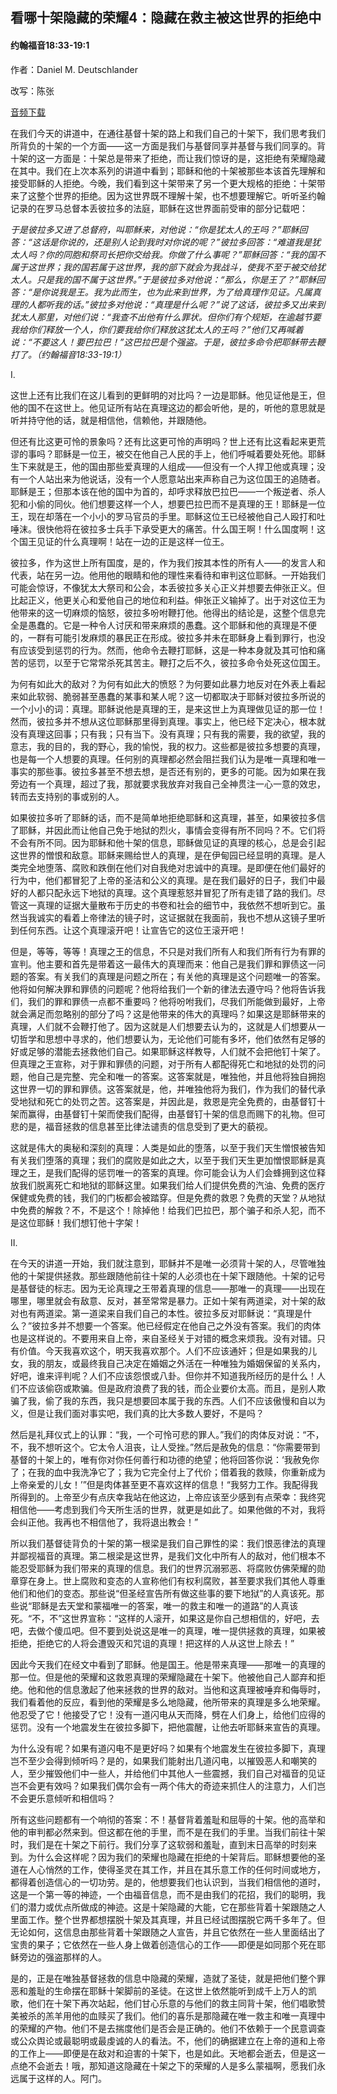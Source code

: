 ﻿## 看哪十架隐藏的荣耀4：隐藏在救主被这世界的拒绝中

#### 约翰福音18:33-19:1

作者：Daniel M. Deutschlander

改写：陈张

[音频下载](https://link.jscdn.cn/1drv/aHR0cHM6Ly8xZHJ2Lm1zL3UvcyFBaW5LWUhaYVJhLW5sbWdDMmZxYTBNb3pFcVRsP2U9MGpqaHdS.mp3)  

在我们今天的讲道中，在通往基督十架的路上和我们自己的十架下，我们思考我们所背负的十架的一个方面——这一方面是我们与基督同享并基督与我们同享的。背十架的这一方面是：十架总是带来了拒绝，而让我们惊讶的是，这拒绝有荣耀隐藏在其中。我们在上次本系列的讲道中看到；耶稣和他的十架被那些本该首先理解和接受耶稣的人拒绝。今晚，我们看到这十架带来了另一个更大规格的拒绝：十架带来了这整个世界的拒绝。因为这世界既不理解十架，也不想要理解它。听听圣约翰记录的在罗马总督本丢彼拉多的法庭，耶稣在这世界面前受审的部分记载吧：

*于是彼拉多又进了总督府，叫耶稣来，对他说：“你是犹太人的王吗？”耶稣回答：“这话是你说的，还是别人论到我时对你说的呢？”彼拉多回答：“难道我是犹太人吗？你的同胞和祭司长把你交给我。你做了什么事呢？”耶稣回答：“我的国不属于这世界；我的国若属于这世界，我的部下就会为我战斗，使我不至于被交给犹太人。只是我的国不属于这世界。”于是彼拉多对他说：“那么，你是王了？”耶稣回答：“是你说我是王。我为此而生，也为此来到世界，为了给真理作见证。凡属真理的人都听我的话。”彼拉多对他说：“真理是什么呢？”说了这话，彼拉多又出来到犹太人那里，对他们说：“我查不出他有什么罪状。但你们有个规矩，在逾越节要我给你们释放一个人，你们要我给你们释放这犹太人的王吗？”他们又再喊着说：“不要这人！要巴拉巴！”这巴拉巴是个强盗。于是，彼拉多命令把耶稣带去鞭打了。（约翰福音18:33-19:1）*

I.

这世上还有比我们在这儿看到的更鲜明的对比吗？一边是耶稣。他见证他是王，但他的国不在这世上。他见证所有站在真理这边的都会听他，是的，听他的意思就是听并持守他的话，就是相信他，信赖他，并跟随他。

但还有比这更可怜的景象吗？还有比这更可怜的声明吗？世上还有比这看起来更荒谬的事吗？耶稣是一位王，被交在他自己人民的手上，他们呼喊着要处死他。耶稣生下来就是王，他的国由那些爱真理的人组成——但没有一个人捍卫他或真理；没有一个人站出来为他说话，没有一个人愿意站出来声称自己为这位国王的追随者。耶稣是王；但那本该在他的国中为首的，却呼求释放巴拉巴——一个叛逆者、杀人犯和小偷的同伙。他们想要这样一个人，想要巴拉巴而不是真理的王！耶稣是一位王，现在却落在一个小小的罗马官员的手里。耶稣这位王已经被他自己人殴打和吐唾沫。很快他将在彼拉多士兵手下承受更大的痛苦。什么国王啊！什么国度啊！这个国王见证的什么真理啊！站在一边的正是这样一位王。

彼拉多，作为这世上所有国度，是的，作为我们按其本性的所有人——的发言人和代表，站在另一边。他用他的眼睛和他的理性来看待和审判这位耶稣。一开始我们可能会惊讶，不像犹太大祭司和公会，本丢彼拉多关心正义并想要去伸张正义。但比起正义，他更关心和爱他自己的地位和利益。伸张正义输掉了。出于对这位王为他带来的这一切麻烦的恼怒，彼拉多吩咐鞭打他。他得出的结论是，这整个信息完全是愚蠢的。它是一种令人讨厌和带来麻烦的愚蠢。这个耶稣和他的真理是不便的，一群有可能引发麻烦的暴民正在形成。彼拉多并未在耶稣身上看到罪行，也没有应该受到惩罚的行为。然而，他命令去鞭打耶稣，这是一种本身就及其可怕和痛苦的惩罚，以至于它常常杀死其苦主。鞭打之后不久，彼拉多命令处死这位国王。

为何有如此大的敌对？为何有如此大的愤怒？为何要如此暴力地反对在外表上看起来如此软弱、脆弱甚至愚蠢的某事和某人呢？这一切都取决于耶稣对彼拉多所说的一个小小的词：真理。耶稣说他是真理的王，是来这世上为真理做见证的那一位！然而，彼拉多并不想从这位耶稣那里得到真理。事实上，他已经下定决心，根本就没有真理这回事；只有我；只有当下。没有真理；只有我的需要，我的欲望，我的意志，我的目的，我的野心，我的愉悦，我的权力。这些都是彼拉多想要的真理，也是每一个人想要的真理。任何别的真理都必然会阻拦我们认为是唯一真理和唯一事实的那些事。彼拉多甚至不想去想，是否还有别的，更多的可能。因为如果在我旁边有一个真理，超过了我，那就要求我放弃对我自己全神贯注一心一意的效忠，转而去支持别的事或别的人。

如果彼拉多听了耶稣的话，而不是简单地拒绝耶稣和这真理，甚至，如果彼拉多信了耶稣，并因此而让他自己免于地狱的烈火，事情会变得有所不同吗？不。它们将不会有所不同。因为耶稣和他十架的信息，耶稣做见证的真理的核心，总是会引起这世界的憎恨和敌意。耶稣来赐给世人的真理，是在伊甸园已经显明的真理。是人类完全地堕落、腐败和跌倒在他们对自我绝对忠诚中的真理。是即便在他们最好的行为中，他们都冒犯了上帝的圣洁和公义的真理。是在我们最好的日子，我们中最好的人都只配永远下地狱的真理。这个真理惹怒并冒犯了所有走错了路的我们。尽管这一真理的证据大量散布于历史的书卷和社会的细节中，我依然不想听到它。虽然当我诚实的看着上帝律法的镜子时，这证据就在我面前，我也不想从这镜子里听到任何东西。让这个真理滚开吧！让宣告它的这位王滚开吧！

但是，等等，等等！真理之王的信息，不只是对我们所有人和我们所有行为有罪的宣判。他主要和首先是带着这一最伟大的真理而来：他自己是我们罪和罪债这一问题的答案。有关我们的真理是问题之所在；有关他的真理是这个问题唯一的答案。他将如何解决罪和罪债的问题呢？他将给我们一个新的律法去遵守吗？他将告诉我们，我们的罪和罪债一点都不重要吗？他将吩咐我们，尽我们所能做到最好，上帝就会满足而忽略别的部分了吗？这是他带来的伟大的真理吗？如果这是耶稣带来的真理，人们就不会鞭打他了。因为这就是人们想要去认为的，这就是人们想要从一切哲学和思想中寻求的，他们想要认为，无论他们可能有多坏，他们依然有足够的好或足够的潜能去拯救他们自己。如果耶稣这样教导，人们就不会把他钉十架了。但真理之王宣称，对于罪和罪债的问题，对于所有人都配得死亡和地狱的处罚的问题，他自己是完整、完全和唯一的答案。这答案就是，唯独他，并且他将独自拥抱这世界一切的罪和罪债。这答案就是，他，并唯独他将为我们，作为我们的替代承受地狱和死亡的处罚之苦。这答案是，并因此是，救恩是完全免费的，由基督钉十架而赢得，由基督钉十架而使我们配得，由基督钉十架的信息而赐下的礼物。但可悲的是，福音拯救的信息甚至比律法谴责的信息受到了更大的藐视。

这就是伟大的奥秘和深刻的真理：人类是如此的堕落，以至于我们天生憎恨被告知有关我们堕落的真理；我们的腐败是如此之大，以至于我们天生更加憎恨耶稣是真理之王，是我们配得的惩罚唯一的答案的真理。你可能会认为人们会蜂拥到这位释放我们脱离死亡和地狱的耶稣这里。如果我们给人们提供免费的汽油、免费的医疗保健或免费的钱，我们的门板都会被踏穿。但是免费的救恩？免费的天堂？从地狱中免费的解救？不，不是这个！除掉他！给我们巴拉巴，那个骗子和杀人犯，而不是这位耶稣！我们想钉他十字架！

II.

在今天的讲道一开始，我们就注意到，耶稣并不是唯一必须背十架的人，尽管唯独他的十架提供拯救。那些跟随他前往十架的人必须也在十架下跟随他。十架的记号是基督徒的标志。因为无论真理之王带着真理的信息——那唯一的真理——出现在哪里，哪里就会有敌意、反对，甚至常常是暴力。正如十架有两道梁，对十架的敌对也有两道梁。第一道梁来自我们自己的本性。彼拉多反对耶稣说：“真理是什么？”彼拉多并不想要一个答案。他已经假定在他自己之外没有答案。我们的肉体也是这样说的。不要用来自上帝，来自圣经关于对错的概念来烦我。没有对错。只有价值。今天我喜欢这个，明天我喜欢那个。人们不应该通奸；但是如果我的儿女，我的朋友，或最终我自己决定在婚姻之外活在一种唯独为婚姻保留的关系内，好吧，谁来评判呢？人们不应该怨恨或八卦。但你并不知道我所经历的是什么！人们不应该偷窃或欺骗。但是政府浪费了我的钱，而企业要价太高。而且，是别人欺骗了我，偷了我的东西，我只是想要回本属于我的东西。人们不应该傲慢和自以为义，但是让我们面对事实吧，我们真的比大多数人要好，不是吗？

然后是礼拜仪式上的认罪：“我，一个可怜可悲的罪人。”我们的肉体反对说：“不，不，我不想听这个。它太令人沮丧，让人受挫。”然后是赦免的信息：“你需要带到基督的十架上的，唯有你对你任何善行和功德的绝望；他将回答你说：‘我赦免你了；在我的血中我洗净它了；我为它完全付上了代价；借着我的救赎，你重新成为上帝亲爱的儿女！’”但是肉体甚至更不喜欢这样的信息！“我努力工作。我配得我所得到的。上帝至少有点庆幸我站在他这边，上帝应该至少感到有点荣幸：我终究相信他——考虑到我们今天所生活的世界，就更是如此了。如果他做的不对，我将会纠正他。我再也不相信他了，我将退出教会！”

所以我们基督徒背负的十架的第一根梁是我们自己罪性的梁：我们恨恶律法的真理并鄙视福音的真理。第二根梁是这世界，是我们文化中所有人的敌对，他们根本不能忍受耶稣为我们带来的真理的信息。我们的世界沉溺邪恶、将腐败仿佛荣耀的勋章穿在身上。世上腐败和变态的人宣称他们有权利腐败，甚至要求我们其他人尊重他们和他们的变态。那些说“但圣经宣告所有做这些事的要下地狱”的人真该死。那些说“耶稣是去天堂和蒙福唯一的答案，唯一的救主和唯一的道路”的人真该死。“不，不”这世界宣称：“这样的人滚开，如果这是你自己想相信的，好吧，去吧，去做个傻瓜吧。但不要到处说这是唯一的真理，唯一提供拯救的真理，如果被拒绝，拒绝它的人将会遭毁灭和咒诅的真理！把这样的人从这世上除去！”

因此今天我们在经文中看到了耶稣。他是国王。他是带来真理——那唯一的真理的那一位。但是他的荣耀和这救恩真理的荣耀隐藏在十架下。他被他自己人鄙弃和拒绝。他和他的信息激起了他来拯救的世界的敌对。当他和这真理被唾弃和侮辱时，我们看着他的反应，看到他的荣耀是多么地隐藏，他所带来的真理是多么地荣耀。他忍受了它！他接受了它！没有一道闪电从天而降，劈在人们身上，给他们应得的惩罚。没有一个地震发生在彼拉多脚下，把他震醒，让他去听耶稣来宣告的真理。

为什么没有呢？如果有道闪电不是更好吗？如果有个地震发生在彼拉多脚下，真理岂不至少会得到倾听吗？是的，如果我们能射出几道闪电，以摧毁恶人和嘲笑的人，至少摧毁他们中一些人，并给他们中其他人一些震撼，我们自己对福音的见证岂不会更有效吗？如果我们偶尔会有一两个伟大的奇迹来抓住人的注意力，人们岂不会更乐意倾听和相信吗？

所有这些问题都有一个响彻的答案：不！基督背着羞耻和屈辱的十架。他的高举和他的审判都必然来到。但这都在他的手里，而不是在我们的手里。当我们前往十架时，我们是在十架之下前行。我们分享了这软弱和羞耻，直到末日高举的时刻来到。为什么会这样呢？因为我们的荣耀也隐藏在拒绝的十架背后。耶稣想要他的圣道在人心悄然的工作，使得圣灵在其工作，并且在其乐意工作的任何时间或地方，都得着创造信心的一切功劳。是的，他想要我们也认识到，当我们相信他的道时，这是一个第一等的神迹，一个由福音信息，而不是由我们的花招，我们的聪明，我们的潜力或优点所做成的神迹。这是十架隐藏的大能，它在那些背着十架跟随之人里面工作。整个世界都想摆脱十架及其真理，并且已经试图摆脱它两千多年了。但无论如何，这信息由那些背着十架跟随之人宣告，并且它依然在一些人里面结出了宝贵的果子；它依然在一些人身上做着创造信心的工作——即便是如同那个死在耶稣旁边的强盗那样的人。

是的，正是在唯独基督拯救的信息中隐藏的荣耀，造就了圣徒，就是把他们整个罪恶和羞耻的生命摆在耶稣十架脚前的圣徒。在这世上依然能听到成千上万人的凯歌，他们在十架下再次站起，他们甘心乐意的与他们的救主同背十架，他们唱歌赞美被杀的羔羊用他的血赎买了我们。他们的喜乐是那隐藏在唯一救主和唯一真理中的荣耀的产物。他们不是去揣度他们是否会是正确的。他们不依赖于一个民意调查或公众舆论或最聪明或最虔诚的人的看法。不，他们的确据建立在上帝的道和上帝的工作上——即便是在敌对和迫害的十架下，也是如此。天地都会逝去，但是这一点绝不会逝去！哦，那知道这隐藏在十架之下的荣耀的人是多么蒙福啊，愿我们永远属于这样的人。阿门。